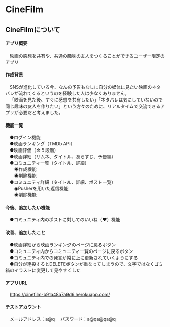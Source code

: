 # CineFilm

## CineFilmについて

#### アプリ概要<br />
&emsp;映画の感想を共有や、共通の趣味の友人をつくることができるユーザー限定のアプリ

#### 作成背景<br />
&emsp;SNSが進化している今、なんの予告もなしに自分の媒体に見たい映画のネタバレが流れてくるというのを経験した人は少なくありません。<br />
&emsp;「映画を見た後、すぐに感想を共有したい」「ネタバレは気にしていないので同じ趣味の友人を作りたい」という方々のために、リアルタイムで交流できるアプリが必要だと考えました。

#### 機能一覧<br />
&emsp;●ログイン機能<br />
&emsp;●映画ランキング（TMDb API）<br />
&emsp;●映画評価（☆５段階）<br />
&emsp;●映画詳細（サムネ、タイトル、あらすじ、予告編）<br />
&emsp;●コミュニティ一覧（タイトル、詳細）<br />
&emsp;&emsp;◉作成機能<br />
&emsp;&emsp;◉削除機能<br />
&emsp;●コミュニティ詳細（タイトル、詳細、ポスト一覧）<br />
&emsp;&emsp;◉Pusherを用いた返信機能<br />
&emsp;&emsp;◉削除機能

#### 今後、追加したい機能
&emsp;●コミュニティ内のポストに対してのいいね（♥）機能<br />

#### 改善、追加したこと
&emsp;●映画詳細から映画ランキングのページに戻るボタン<br />
&emsp;●コミュニティ内からコミュニティ一覧のページに戻るボタン<br />
&emsp;●コミュニティ内での発言が常に上に更新されていくようにする<br />
&emsp;●自分が連投するとDELETEボタンが重なってしまうので、文字ではなくゴミ箱のイラストに変更して見やすくした

#### アプリURL<br />
&emsp;https://cinefilm-b91a48a7a9d6.herokuapp.com/<br />

#### テストアカウント<br />
&emsp;メールアドレス：a@q
&emsp;パスワード：a@qa@qa@q